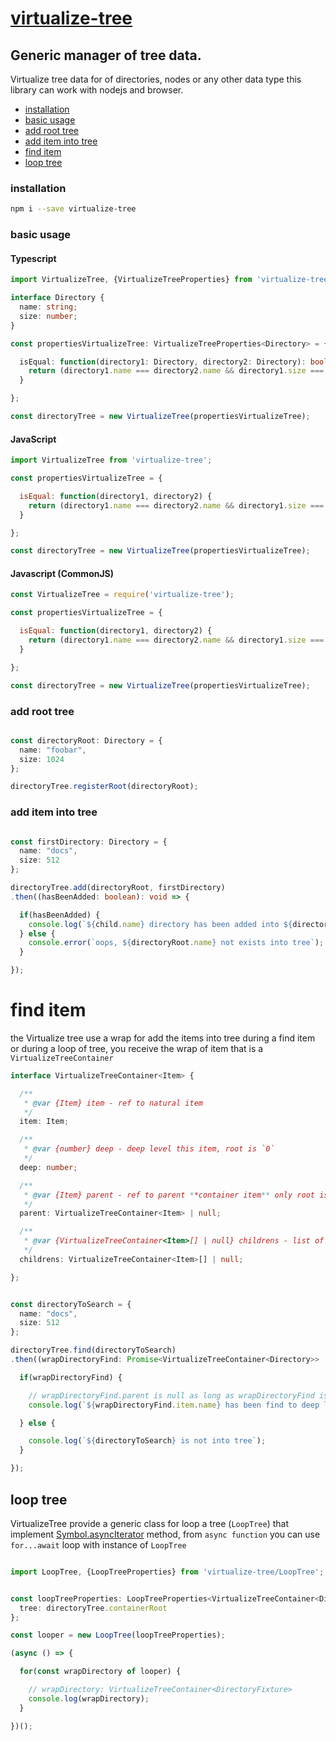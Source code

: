 # [virtualize-tree](https://github.com/orivoir/virtualize-tree)

## Generic manager of tree data.

Virtualize tree data for of directories, nodes or any other data type this library can work with nodejs and browser.

- [installation](#installation)
- [basic usage](#basic-usage)
- [add root tree](#add-root-tree)
- [add item into tree](#add-item-into-tree)
- [find item](#find-item)
- [loop tree](#loop-tree)

### installation

```bash
npm i --save virtualize-tree
```

### basic usage


#### Typescript
```ts
import VirtualizeTree, {VirtualizeTreeProperties} from 'virtualize-tree';

interface Directory {
  name: string;
  size: number;
}

const propertiesVirtualizeTree: VirtualizeTreeProperties<Directory> = {

  isEqual: function(directory1: Directory, directory2: Directory): boolean {
    return (directory1.name === directory2.name && directory1.size === directory2.size);
  }

};

const directoryTree = new VirtualizeTree(propertiesVirtualizeTree);
```

#### JavaScript
```js
import VirtualizeTree from 'virtualize-tree';

const propertiesVirtualizeTree = {

  isEqual: function(directory1, directory2) {
    return (directory1.name === directory2.name && directory1.size === directory2.size);
  }

};

const directoryTree = new VirtualizeTree(propertiesVirtualizeTree);
```

#### Javascript (CommonJS)
```js
const VirtualizeTree = require('virtualize-tree');

const propertiesVirtualizeTree = {

  isEqual: function(directory1, directory2) {
    return (directory1.name === directory2.name && directory1.size === directory2.size);
  }

};

const directoryTree = new VirtualizeTree(propertiesVirtualizeTree);
```

### add root tree

```ts

const directoryRoot: Directory = {
  name: "foobar",
  size: 1024
};

directoryTree.registerRoot(directoryRoot);

```

### add item into tree

```ts

const firstDirectory: Directory = {
  name: "docs",
  size: 512
};

directoryTree.add(directoryRoot, firstDirectory)
.then((hasBeenAdded: boolean): void => {

  if(hasBeenAdded) {
    console.log(`${child.name} directory has been added into ${directoryRoot.name} directory`);
  } else {
    console.error(`oops, ${directoryRoot.name} not exists into tree`);
  }

});
```

# find item

the Virtualize tree use a wrap for add the items into tree during a find item or during a loop of tree, you receive the wrap of item that is a `VirtualizeTreeContainer`

```ts
interface VirtualizeTreeContainer<Item> {

  /**
   * @var {Item} item - ref to natural item
   */
  item: Item;

  /**
   * @var {number} deep - deep level this item, root is `0`
   */
  deep: number;

  /**
   * @var {Item} parent - ref to parent **container item** only root is `null`
   */
  parent: VirtualizeTreeContainer<Item> | null;

  /**
   * @var {VirtualizeTreeContainer<Item>[] | null} childrens - list of childrens **container items** for this item
   */
  childrens: VirtualizeTreeContainer<Item>[] | null;

};
```

```ts

const directoryToSearch = {
  name: "docs",
  size: 512
};

directoryTree.find(directoryToSearch)
.then((wrapDirectoryFind: Promise<VirtualizeTreeContainer<Directory>> | null): void => {

  if(wrapDirectoryFind) {

    // wrapDirectoryFind.parent is null as long as wrapDirectoryFind is tree root
    console.log(`${wrapDirectoryFind.item.name} has been find to deep level ${wrapDirectoryFind.deep}, has ${wrapDirectoryFind.parent?.item.name} as parent directory`)

  } else {

    console.log(`${directoryToSearch} is not into tree`);
  }

});

```

## loop tree

VirtualizeTree provide a generic class for loop a tree (`LoopTree`) that implement [Symbol.asyncIterator](https://developer.mozilla.org/en-US/docs/Web/JavaScript/Reference/Statements/for-await...of) method, from `async function` you can use `for...await` loop with instance of `LoopTree`

```ts

import LoopTree, {LoopTreeProperties} from 'virtualize-tree/LoopTree';


const loopTreeProperties: LoopTreeProperties<VirtualizeTreeContainer<DirectoryFixture>> = {
  tree: directoryTree.containerRoot
};

const looper = new LoopTree(loopTreeProperties);

(async () => {

  for(const wrapDirectory of looper) {

    // wrapDirectory: VirtualizeTreeContainer<DirectoryFixture>
    console.log(wrapDirectory);
  }

})();

```

